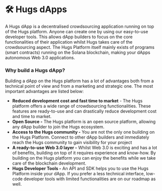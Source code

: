 # 🛠 Hugs dApps

A Hugs dApp is a decentralised crowdsourcing application running on top of the Hugs platform. Anyone can create one by using our easy-to-use developer tools. This allows dApp builders to focus on the core functionalities of their application whilst Hugs takes care of the crowdsourcing aspect. The Hugs Platform itself mainly exists of programs (smart contracts) running on the Solana blockchain, making your dApps autonomous Web 3.0 applications.

### Why build a Hugs dApp?

Building a dApp on the Hugs platform has a lot of advantages both from a technical point of view and from a marketing and strategic one. The most important advantages are listed below:

* **Reduced development cost and fast time to market** - The Hugs platform offers a wide range of crowdsourcing functionalities. These features are ready-to-use and can drastically reduce development cost and time to market.
* **Open Source -** The Hugs platform is an open source platform, allowing any dApp builder to join the Hugs ecosystem.
* **Access to the Hugs community -** You are not the only one building on the Hugs Platform. Connect to other dApp builders and immediately reach the Hugs community to gain visibility for your project
* **A ready-to-use Web 3.0 layer -** Whilst Web 3.0 is exciting and has a lot of benefits, building on top of it requires experience and know-how. By building on the Hugs platform you can enjoy the benefits while we take care of the blockchain development.
* **Hugs Developer Tools -** An API and SDK helps you to use the Hugs Platform inside your dApp. If you prefer a less technical interface, low-code developer tools with limited functionalities are on our roadmap as well.
